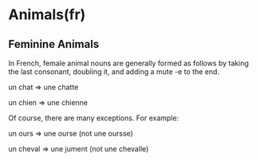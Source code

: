 # Animals\(fr\)

## Feminine Animals

In French, female animal nouns are generally formed as follows by taking the last consonant, doubling it, and adding a mute -e to the end.

un chat ⇒ une chatte

un chien ⇒ une chienne

Of course, there are many exceptions. For example:

un ours ⇒ une ourse \(not une oursse\)

un cheval ⇒ une jument \(not une chevalle\)

